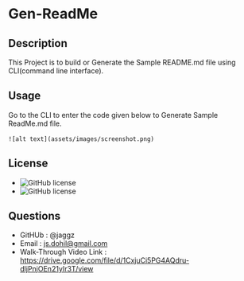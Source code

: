 # Gen-ReadMe

## Description

This Project is to build or Generate the Sample README.md file using CLI(command line interface).


## Usage

Go to the CLI to enter the code given below to Generate Sample ReadMe.md file.


    ![alt text](assets/images/screenshot.png)
    
## License

- ![GitHub license](https://img.shields.io/github/languages/top/lernantino/badmath)
- ![GitHub license](https://img.shields.io/badge/license-MIT-blue.svg)

## Questions
- GitHUb : @jaggz 
- Email :  js.dohil@gmail.com
- Walk-Through Video Link : https://drive.google.com/file/d/1CxjuCi5PG4AQdru-dljPnjOEn21yIr3T/view






